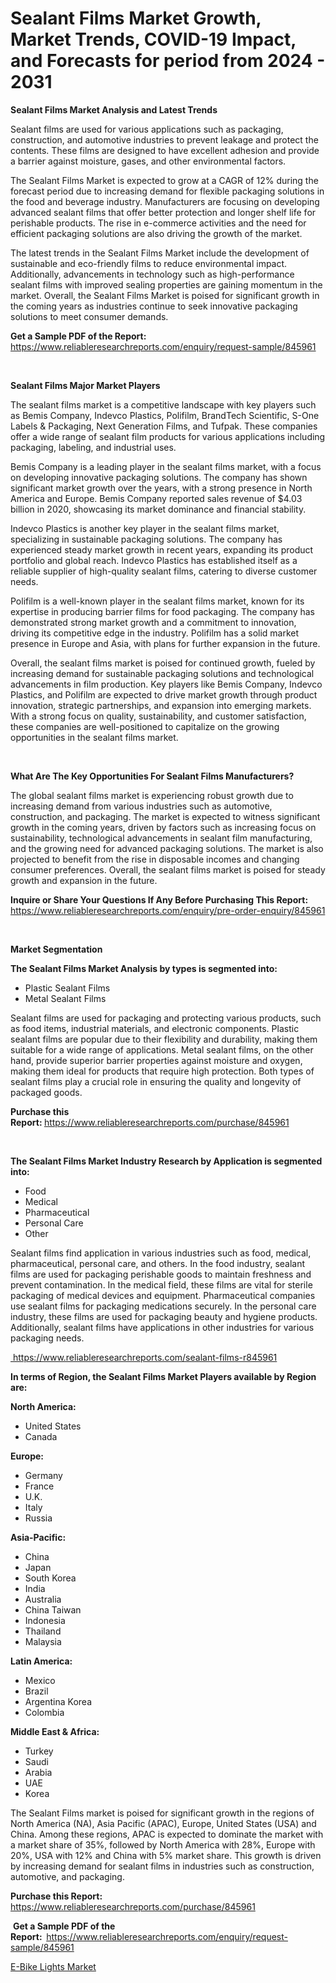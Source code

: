 <p><h1>Sealant Films Market Growth, Market Trends, COVID-19 Impact, and Forecasts for period from 2024 - 2031</h1></p><p><strong>Sealant Films Market Analysis and Latest Trends</strong></p>
<p><p>Sealant films are used for various applications such as packaging, construction, and automotive industries to prevent leakage and protect the contents. These films are designed to have excellent adhesion and provide a barrier against moisture, gases, and other environmental factors.</p><p>The Sealant Films Market is expected to grow at a CAGR of 12% during the forecast period due to increasing demand for flexible packaging solutions in the food and beverage industry. Manufacturers are focusing on developing advanced sealant films that offer better protection and longer shelf life for perishable products. The rise in e-commerce activities and the need for efficient packaging solutions are also driving the growth of the market.</p><p>The latest trends in the Sealant Films Market include the development of sustainable and eco-friendly films to reduce environmental impact. Additionally, advancements in technology such as high-performance sealant films with improved sealing properties are gaining momentum in the market. Overall, the Sealant Films Market is poised for significant growth in the coming years as industries continue to seek innovative packaging solutions to meet consumer demands.</p></p>
<p><strong>Get a Sample PDF of the Report:&nbsp;</strong> <a href="https://www.reliableresearchreports.com/enquiry/request-sample/845961">https://www.reliableresearchreports.com/enquiry/request-sample/845961</a></p>
<p>&nbsp;</p>
<p><strong>Sealant Films Major Market Players</strong></p>
<p><p>The sealant films market is a competitive landscape with key players such as Bemis Company, Indevco Plastics, Polifilm, BrandTech Scientific, S-One Labels & Packaging, Next Generation Films, and Tufpak. These companies offer a wide range of sealant film products for various applications including packaging, labeling, and industrial uses.</p><p>Bemis Company is a leading player in the sealant films market, with a focus on developing innovative packaging solutions. The company has shown significant market growth over the years, with a strong presence in North America and Europe. Bemis Company reported sales revenue of $4.03 billion in 2020, showcasing its market dominance and financial stability.</p><p>Indevco Plastics is another key player in the sealant films market, specializing in sustainable packaging solutions. The company has experienced steady market growth in recent years, expanding its product portfolio and global reach. Indevco Plastics has established itself as a reliable supplier of high-quality sealant films, catering to diverse customer needs.</p><p>Polifilm is a well-known player in the sealant films market, known for its expertise in producing barrier films for food packaging. The company has demonstrated strong market growth and a commitment to innovation, driving its competitive edge in the industry. Polifilm has a solid market presence in Europe and Asia, with plans for further expansion in the future.</p><p>Overall, the sealant films market is poised for continued growth, fueled by increasing demand for sustainable packaging solutions and technological advancements in film production. Key players like Bemis Company, Indevco Plastics, and Polifilm are expected to drive market growth through product innovation, strategic partnerships, and expansion into emerging markets. With a strong focus on quality, sustainability, and customer satisfaction, these companies are well-positioned to capitalize on the growing opportunities in the sealant films market.</p></p>
<p>&nbsp;</p>
<p><strong>What Are The Key Opportunities For Sealant Films Manufacturers?</strong></p>
<p><p>The global sealant films market is experiencing robust growth due to increasing demand from various industries such as automotive, construction, and packaging. The market is expected to witness significant growth in the coming years, driven by factors such as increasing focus on sustainability, technological advancements in sealant film manufacturing, and the growing need for advanced packaging solutions. The market is also projected to benefit from the rise in disposable incomes and changing consumer preferences. Overall, the sealant films market is poised for steady growth and expansion in the future.</p></p>
<p><strong>Inquire or Share Your Questions If Any Before Purchasing This Report:</strong> <a href="https://www.reliableresearchreports.com/enquiry/pre-order-enquiry/845961">https://www.reliableresearchreports.com/enquiry/pre-order-enquiry/845961</a></p>
<p>&nbsp;</p>
<p><strong>Market Segmentation</strong></p>
<p><strong>The Sealant Films Market Analysis by types is segmented into:</strong></p>
<p><ul><li>Plastic Sealant Films</li><li>Metal Sealant Films</li></ul></p>
<p><p>Sealant films are used for packaging and protecting various products, such as food items, industrial materials, and electronic components. Plastic sealant films are popular due to their flexibility and durability, making them suitable for a wide range of applications. Metal sealant films, on the other hand, provide superior barrier properties against moisture and oxygen, making them ideal for products that require high protection. Both types of sealant films play a crucial role in ensuring the quality and longevity of packaged goods.</p></p>
<p><strong>Purchase this Report:&nbsp;</strong><a href="https://www.reliableresearchreports.com/purchase/845961">https://www.reliableresearchreports.com/purchase/845961</a></p>
<p>&nbsp;</p>
<p><strong>The Sealant Films Market Industry Research by Application is segmented into:</strong></p>
<p><ul><li>Food</li><li>Medical</li><li>Pharmaceutical</li><li>Personal Care</li><li>Other</li></ul></p>
<p><p>Sealant films find application in various industries such as food, medical, pharmaceutical, personal care, and others. In the food industry, sealant films are used for packaging perishable goods to maintain freshness and prevent contamination. In the medical field, these films are vital for sterile packaging of medical devices and equipment. Pharmaceutical companies use sealant films for packaging medications securely. In the personal care industry, these films are used for packaging beauty and hygiene products. Additionally, sealant films have applications in other industries for various packaging needs.</p></p>
<p><a href="https://www.reliableresearchreports.com/sealant-films-r845961">&nbsp;https://www.reliableresearchreports.com/sealant-films-r845961</a></p>
<p><strong>In terms of Region, the Sealant Films Market Players available by Region are:</strong></p>
<p>
    <p> <strong> North America: </strong>
        <ul>
            <li>United States</li>
            <li>Canada</li>
        </ul>
        </p> 
    <p> <strong> Europe: </strong>
        <ul>
            <li>Germany</li>
            <li>France</li>
            <li>U.K.</li>
            <li>Italy</li>
            <li>Russia</li>
        </ul>
        </p> 
    <p> <strong> Asia-Pacific: </strong>
        <ul>
            <li>China</li>
            <li>Japan</li>
            <li>South Korea</li>
            <li>India</li>
            <li>Australia</li>
            <li>China Taiwan</li>
            <li>Indonesia</li>
            <li>Thailand</li>
            <li>Malaysia</li>
        </ul>
        </p> 
    <p> <strong> Latin America: </strong>
        <ul>
            <li>Mexico</li>
            <li>Brazil</li>
            <li>Argentina Korea</li>
            <li>Colombia</li>
        </ul>
        </p> 
    <p> <strong> Middle East & Africa: </strong>
        <ul>
            <li>Turkey</li>
            <li>Saudi</li>
            <li>Arabia</li>
            <li>UAE</li>
            <li>Korea</li>
        </ul>
    </p>
    </p>
<p><p>The Sealant Films market is poised for significant growth in the regions of North America (NA), Asia Pacific (APAC), Europe, United States (USA) and China. Among these regions, APAC is expected to dominate the market with a market share of 35%, followed by North America with 28%, Europe with 20%, USA with 12% and China with 5% market share. This growth is driven by increasing demand for sealant films in industries such as construction, automotive, and packaging.</p></p>
<p><strong>Purchase this Report: </strong><a href="https://www.reliableresearchreports.com/purchase/845961">https://www.reliableresearchreports.com/purchase/845961</a></p>
<p>&nbsp;<strong>Get a Sample PDF of the Report:&nbsp;&nbsp;</strong><a href="https://www.reliableresearchreports.com/enquiry/request-sample/845961">https://www.reliableresearchreports.com/enquiry/request-sample/845961</a></p>
<p><strong></strong></p>
<p><p><a href="https://github.com/juancolorado15/Market-Research-Report-List-3/blob/main/e-bike-lights-market.md">E-Bike Lights Market</a></p></p>